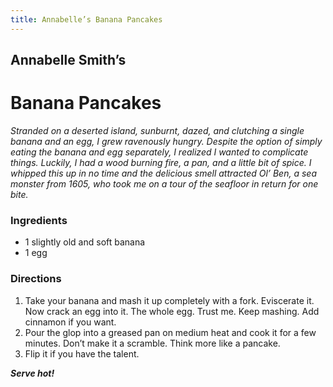 ```yaml
---
title: Annabelle’s Banana Pancakes
---
```



## Annabelle Smith’s

# Banana Pancakes

*Stranded on a deserted island, sunburnt, dazed, and clutching a single banana and an egg, I grew ravenously hungry. Despite the option of simply eating the banana and egg separately, I realized I wanted to complicate things. Luckily, I had a wood burning fire, a pan, and a little bit of spice. I whipped this up in no time and the delicious smell attracted Ol’ Ben, a sea monster from 1605, who took me on a tour of the seafloor in return for one bite.*

### Ingredients

- <qu>1</qu> slightly old and soft banana 
- <qu>1</qu> egg 

### Directions

1. Take your banana and mash it up completely with a fork. Eviscerate it. Now crack an egg into it. The whole egg. Trust me. Keep mashing. Add cinnamon if you want. 
2. Pour the glop into a greased pan on medium heat and cook it for a few minutes. Don’t make it a scramble. Think more like a pancake. 
3. Flip it if you have the talent.

***Serve hot!***